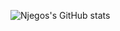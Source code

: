 ![Njegos's GitHub stats](https://github-readme-stats.vercel.app/api?username=njegosrailic&count_private=true&show_icons=true&theme=tokyonight&hide_border=true)

